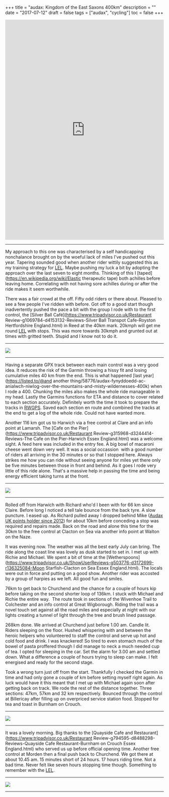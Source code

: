 +++
title = "audax: Kingdom of the East Saxons 400km"
description = ""
date = "2017-07-12"
draft = false
tags = ["audax", "cycling"]
toc = false
+++

<iframe src="https://ridewithgps.com/embeds?type=trip&id=21152185&metricUnits=true&sampleGraph=true&distanceMarkers=true&showPhotos=true" style="width: 1px; min-width: 100%; height: 700px; border: none;" scrolling="no"></iframe>



***

My approach to this one was characterised by a self handicapping nonchalance brought on by the woeful lack of miles I've pushed out this year. Tapering sounded good when another rider wittily suggested this as my training strategy for [LEL](https://londonedinburghlondon.com/). Maybe pushing my luck a bit by adopting the approach over the last seven to eight months. Thinking of this I [taped](https://en.wikipedia.org/wiki/Elastic therapeutic tape) both achilles before leaving home. Correlating with not having sore achilles during or after the ride makes it seem worthwhile.    

There was a fair crowd at the off. Fifty odd riders or there about. Pleased to see a few people I've ridden with before. Got off to a good start though inadvertently pushed the pace a bit with the group I rode with to the first control, the [Silver Ball Café](https://www.tripadvisor.co.uk/Restaurant Review-g1069784-d4153132-Reviews-Silver Ball Transpot Cafe-Royston Hertfordshire England.html) in Reed at the 40km mark. 20kmph will get me round [LEL](https://londonedinburghlondon.com/) with stops. This was more towards 30kmph and grunted out at times with gritted teeth. Stupid and I know not to do it. 

***
<img style="display:block;margin:auto" src="https://i.ibb.co/MyPqCLK4/group-800x533.jpg">

***

Having a separate GPX track between each main control was a very good idea. It reduces the risk of the Garmin throwing a hissy fit and losing cumulative miles 40 km from the end. This is what happened [last year](https://listed.to/@and another thing/58776/audax-fynyddoedd-ac-anialwch-niwlog-over-the-mountains-and-misty-wildernesses-400k) when I rode a 400. Chunking the miles also makes the whole ride manageable in my head. Lastly the Garmins functions for ETA and distance to cover related to each section accurately. Definitely worth the time it took to prepare the tracks in [RWGPS](https://ridewithgps.com/).  Saved each section en route and combined the tracks at the end to get a log of the whole ride. Could not have wanted more.  


Another 116 km got us to Harwich via a free control at Clare and an info point at Lamarsh. The [Cafe on the Pier](https://www.tripadvisor.co.uk/Restaurant Review-g315968-d3244414-Reviews-The Cafe on the Pier-Harwich Essex England.html) was a welcome sight. A feed here was included in the entry fee. A big bowl of macaroni cheese went down very well. It was a social occassion  with a good number of riders all arriving in the 30 minutes or so that I stopped here. Always strikes me how you can ride without seeing anyone for miles yet there only be five minutes between those in front and behind. As it goes I rode very little of this ride alone. That's a massive help in passing the time and being energy efficient taking turns at the front.

***
<img style="display:block;margin:auto" src="https://i.ibb.co/WNYzDNrm/cafeonthepier-644x382.jpg">

***

Rolled off from Harwich with Richard who'd I been with for 66 km since Claire. Before long I noticed a tell tale bounce from the back tyre. A slow puncture. I eased up. As Richard pulled away I dropped behind Mike ([Audax UK points holder since 2012](http://www.aukweb.net/results/fame/individuals/)) for about 10km before conceding a stop was required and repairs made. Back on the road and alone this time for the 30km to the free control at Clacton on Sea via another info point at Walton on the Naze.

It was evening now. The weather was all the best early July can bring. The ride along the coast line was lovely as dusk started to set in. I met up with Richie and Michael. We spent a bit of time at the [Wetherspoons](https://www.tripadvisor.co.uk/ShowUserReviews-g503776-d3172699-r136325084-Moon Starfish-Clacton on Sea Essex England.html). The locals were out in force and putting on a good show. Another rider was accosted by a group of harpies as we left. All good fun and smiles. 

76km to get back to Churchend and the chance for a couple of hours kip before taking on the second shorter loop of 136km. I stuck with Michael and Richie the entire way.  The route took in sections of the Wivenhoe Trail to Colchester and an info control at Great Wigborough. Riding the trail was a novel touch set against all the road miles and especially at night with our lights creating a tunnel of light through the tree and brush lined passage.

268km done. We arrived at Churchend just before 1.00 am. Candle lit. Riders sleeping on the floor. Hushed whispering with and between the heroic helpers who volunteered to staff the control and serve up hot and cold food and drink. I was knackered! So tired to even stomach much of the bowel of pasta proffered though I did manage to neck a much needed cup of tea. I opted for sleeping in the car. Set the alarm for 3.00 am and settled down. What a difference a couple of hours trying to sleep can make. I felt energised and ready for the second stage.

Took a wrong turn just off from the start. Thankfully I checked the Garmin in time and had only gone a couple of km before setting myself right again. As luck would have it this meant that I met up with Michael again soon after getting back on track. We rode the rest of the distance together. Three sections: 47km, 57km and 32 km respectively. Bounced through the control at Billericay after filling up on overpriced service station food. Stopped for tea and toast in Burnham on Crouch.

***
<img style="display:block;margin:auto" src="https://i.ibb.co/b5dNrJ91/michael-800x600.jpg">

***


It was a lovely morning. Big thanks to the [Quayside Cafe and Restaurant](https://www.tripadvisor.co.uk/Restaurant Review-g794595-d8488298-Reviews-Quayside Cafe Restaurant-Burnham on Crouch Essex England.html) who served us up before official opening time. Another free control at Morden then a final push back to Churchend. We got there at about 10.45 am. 15 minutes short of 24 hours. 17 hours riding time. Not a bad time. Never felt like seven hours stopping time though. Something to remember with the [LEL](https://londonedinburghlondon.com/).


***
<img style="display:block;margin:auto" src="https://i.ibb.co/4RS1dyBR/church-end-800x480.jpg">

***